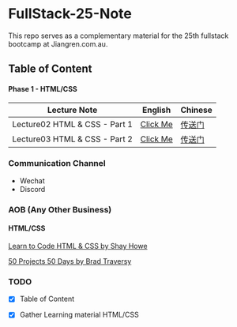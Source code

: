 # FullStack-25-Note

This repo serves as a complementary material for the 25th fullstack bootcamp at Jiangren.com.au.  



## Table of Content

#### Phase 1 - HTML/CSS

| Lecture Note                  | English                                                      | Chinese                                                      |
| ----------------------------- | ------------------------------------------------------------ | ------------------------------------------------------------ |
| Lecture02 HTML & CSS - Part 1 | [Click Me](https://github.com/australiaitgroup/FullStack-25-Note/blob/main/lecture-02-html-css-part-1-en.md) | [传送门](https://github.com/australiaitgroup/FullStack-25-Note/blob/main/lecture-02-html-css-part-1-ch.md) |
| Lecture03 HTML & CSS - Part 2 | [Click Me](https://github.com/australiaitgroup/FullStack-25-Note/blob/main/lecture-03-html-css-part-2-en.md) | [传送门](https://github.com/australiaitgroup/FullStack-25-Note/blob/main/lecture-03-html-css-part-2-ch.md) |





### Communication Channel

- Wechat
- Discord



### AOB (Any Other Business)

#### HTML/CSS

[Learn to Code HTML & CSS by Shay Howe](https://learn.shayhowe.com/html-css/)

[50 Projects 50 Days by Brad Traversy](https://github.com/bradtraversy/50projects50days)

### TODO

-[X] Table of Content

-[X] Gather Learning material HTML/CSS
